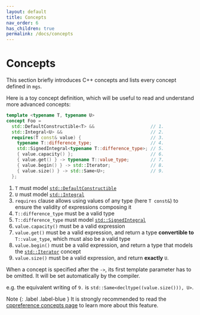 ```yaml
---
layout: default
title: Concepts
nav_order: 6
has_children: true
permalink: /docs/concepts
---
```


# Concepts

This section briefly introduces C++ concepts and lists every concept defined in `mgs`.

Here is a toy concept definition, which will be useful to read and understand more advanced concepts:

```cpp
template <typename T, typename U>
concept Foo =
  std::DefaultConstructible<T> &&                     // 1.
  std::Integral<U> &&                                 // 2.
  requires(T const& value) {                          // 3.
    typename T::difference_type;                      // 4.
    std::SignedIntegral<typename T::difference_type>; // 5.
    { value.capacity() };                             // 6.
    { value.get() } -> typename T::value_type;        // 7.
    { value.begin() } -> std::Iterator;               // 8.
    { value.size() } -> std::Same<U>;                 // 9.
  };
```

1. `T` must model [`std::DefaultConstructible`](https://en.cppreference.com/w/cpp/concepts/DefaultConstructible)
1. `U` must model [`std::Integral`](https://en.cppreference.com/w/cpp/concepts/Integral)
1. `requires` clause allows using values of any type (here `T const&`) to ensure the validity of expressions composing it
1. `T::difference_type` must be a valid type
1. `T::difference_type` must model [`std::SignedIntegral`](https://en.cppreference.com/w/cpp/concepts/SignedIntegral)
1. `value.capacity()` must be a valid expression
1. `value.get()` must be a valid expression, and return a type **convertible to** `T::value_type`, which must also be a valid type
1. `value.begin()` must be a valid expression, and return a type that models the [`std::Iterator`](https://en.cppreference.com/w/cpp/experimental/ranges/iterator/Iterator) concept
1. `value.size()` must be a valid expression, and return **exactly** `U`.

When a concept is specified after the `->`, its first template parameter has to be omitted. It will be set automatically by the compiler.

e.g. the equivalent writing of `9.` is `std::Same<decltype((value.size())), U>`.

Note
{: .label .label-blue }
It is strongly recommended to read the [cppreference concepts page](https://en.cppreference.com/w/cpp/language/constraints) to learn more about this feature.
